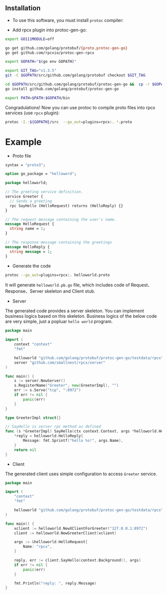 
## Installation

- To use this software, you must install `protoc` compiler:

- Add rpcx plugin into protoc-gen-go:

```sh
export GO111MODULE=off

go get github.com/golang/protobuf/{proto,protoc-gen-go}
go get github.com/rpcxio/protoc-gen-rpcx

export GOPATH="$(go env GOPATH)"

export GIT_TAG="v1.3.5" 
git -C $GOPATH/src/github.com/golang/protobuf checkout $GIT_TAG

cd $GOPATH/src/github.com/golang/protobuf/protoc-gen-go &&  cp -r $GOPATH/src/github.com/rpcxio/protoc-gen-rpcx/{link_rpcx.go, rpcx} .
go install github.com/golang/protobuf/protoc-gen-go

export PATH=$PATH:$GOPATH/bin
```

Congradulations! Now you can use protoc to compile proto files into rpcx services (use `rpcx` plugin):
```sh
protoc -I.:${GOPATH}/src  --go_out=plugins=rpcx:. *.proto
```

# Example

- Proto file

```proto
syntax = "proto3";

option go_package = "helloword";

package helloworld;

// The greeting service definition.
service Greeter {
  // Sends a greeting
  rpc SayHello (HelloRequest) returns (HelloReply) {}
}

// The request message containing the user's name.
message HelloRequest {
  string name = 1;
}

// The response message containing the greetings
message HelloReply {
  string message = 1;
}
```

- Generate the code

```sh
protoc --go_out=plugins=rpcx:. helloworld.proto
```

It will generate `helloworld.pb.go` file, which includes code of Request、Response、Server skeleton and Client stub.

- Server

The generated code provides a server skeleton. You can implement business logics based on this skeleton.
Business logics of the below code are very simple, just a popluar `hello world` program.

```go
package main

import (
	context "context"
	"fmt"

	helloworld "github.com/golang/protobuf/protoc-gen-go/testdata/rpcx"
	server "github.com/smallnest/rpcx/server"
)

func main() {
	s := server.NewServer()
	s.RegisterName("Greeter", new(GreeterImpl), "")
	err := s.Serve("tcp", ":8972")
	if err != nil {
		panic(err)
	}
}

type GreeterImpl struct{}

// SayHello is server rpc method as defined
func (s *GreeterImpl) SayHello(ctx context.Context, args *helloworld.HelloRequest, reply *helloworld.HelloReply) (err error) {
	*reply = helloworld.HelloReply{
		Message: fmt.Sprintf("hello %s!", args.Name),
	}
	return nil
}
```

- Client

The generated client uses simple configuration to access `Greeter` service.

```go
package main

import (
	"context"
	"fmt"

	helloworld "github.com/golang/protobuf/protoc-gen-go/testdata/rpcx"
)

func main() {
	xclient := helloworld.NewXClientForGreeter("127.0.0.1:8972")
	client := helloworld.NewGreeterClient(xclient)

	args := &helloworld.HelloRequest{
		Name: "rpcx",
	}

	reply, err := client.SayHello(context.Background(), args)
	if err != nil {
		panic(err)
	}

	fmt.Println("reply: ", reply.Message)
}

```